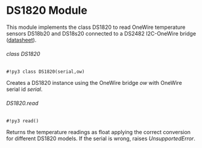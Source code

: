# DS1820 Module

This module implements the class DS1820 to read OneWire temperature sensors DS18b20 and DS18s20 connected to a DS2482 I2C-OneWire bridge ([datasheet](http://pdfserv.maximintegrated.com/en/ds/DS18S20.pdf)).

###### class DS1820

```#!py3 class DS1820(serial,ow)```

Creates a DS1820 instance using the OneWire bridge *ow* with OneWire serial id *serial*.

###### DS1820.read

```#!py3 read()```

Returns the temperature readings as float applying the correct conversion for different DS1820 models.
If the serial is wrong, raises *UnsupportedError*.
<!--stackedit_data:
eyJoaXN0b3J5IjpbLTg5MzAxMjQwMl19
-->